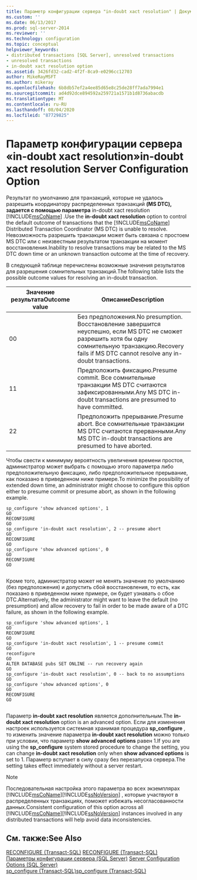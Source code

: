 ```yaml
---
title: Параметр конфигурации сервера "in-doubt xact resolution" | Документы Майкрософт
ms.custom: ''
ms.date: 06/13/2017
ms.prod: sql-server-2014
ms.reviewer: ''
ms.technology: configuration
ms.topic: conceptual
helpviewer_keywords:
- distributed transactions [SQL Server], unresolved transactions
- unresolved transactions
- in-doubt xact resolution option
ms.assetid: 3426fd32-cad2-4f2f-8ca9-e0296cc12703
author: MikeRayMSFT
ms.author: mikeray
ms.openlocfilehash: 6b8db57ef2a4ee85d65e8c25de28ff7ada7994e1
ms.sourcegitcommit: ad4d92dce894592a259721a1571b1d8736abacdb
ms.translationtype: MT
ms.contentlocale: ru-RU
ms.lasthandoff: 08/04/2020
ms.locfileid: "87729825"
---
```

# <a name="in-doubt-xact-resolution-server-configuration-option"></a><span data-ttu-id="a973a-102">Параметр конфигурации сервера «in-doubt xact resolution»</span><span class="sxs-lookup"><span data-stu-id="a973a-102">in-doubt xact resolution Server Configuration Option</span></span>
  <span data-ttu-id="a973a-103">Результат по умолчанию для транзакций, которые не удалось разрешить координатору распределенных транзакций **(MS DTC), задается с помощью параметра** in-doubt xact resolution [!INCLUDE[msCoName](../../includes/msconame-md.md)] .</span><span class="sxs-lookup"><span data-stu-id="a973a-103">Use the **in-doubt xact resolution** option to control the default outcome of transactions that the [!INCLUDE[msCoName](../../includes/msconame-md.md)] Distributed Transaction Coordinator (MS DTC) is unable to resolve.</span></span> <span data-ttu-id="a973a-104">Невозможность разрешить транзакции может быть связана с простоем MS DTC или с неизвестным результатом транзакции на момент восстановления.</span><span class="sxs-lookup"><span data-stu-id="a973a-104">Inability to resolve transactions may be related to the MS DTC down time or an unknown transaction outcome at the time of recovery.</span></span>  
  
 <span data-ttu-id="a973a-105">В следующей таблице перечислены возможные значения результатов для разрешения сомнительных транзакций.</span><span class="sxs-lookup"><span data-stu-id="a973a-105">The following table lists the possible outcome values for resolving an in-doubt transaction.</span></span>  
  
|<span data-ttu-id="a973a-106">Значение результата</span><span class="sxs-lookup"><span data-stu-id="a973a-106">Outcome value</span></span>|<span data-ttu-id="a973a-107">Описание</span><span class="sxs-lookup"><span data-stu-id="a973a-107">Description</span></span>|  
|-------------------|-----------------|  
|<span data-ttu-id="a973a-108">0</span><span class="sxs-lookup"><span data-stu-id="a973a-108">0</span></span>|<span data-ttu-id="a973a-109">Без предположения.</span><span class="sxs-lookup"><span data-stu-id="a973a-109">No presumption.</span></span> <span data-ttu-id="a973a-110">Восстановление завершится неуспешно, если MS DTC не сможет разрешить хотя бы одну сомнительную транзакцию.</span><span class="sxs-lookup"><span data-stu-id="a973a-110">Recovery fails if MS DTC cannot resolve any in-doubt transactions.</span></span>|  
|<span data-ttu-id="a973a-111">1</span><span class="sxs-lookup"><span data-stu-id="a973a-111">1</span></span>|<span data-ttu-id="a973a-112">Предположить фиксацию.</span><span class="sxs-lookup"><span data-stu-id="a973a-112">Presume commit.</span></span> <span data-ttu-id="a973a-113">Все сомнительные транзакции MS DTC считаются зафиксированными.</span><span class="sxs-lookup"><span data-stu-id="a973a-113">Any MS DTC in-doubt transactions are presumed to have committed.</span></span>|  
|<span data-ttu-id="a973a-114">2</span><span class="sxs-lookup"><span data-stu-id="a973a-114">2</span></span>|<span data-ttu-id="a973a-115">Предположить прерывание.</span><span class="sxs-lookup"><span data-stu-id="a973a-115">Presume abort.</span></span> <span data-ttu-id="a973a-116">Все сомнительные транзакции MS DTC считаются прерванными.</span><span class="sxs-lookup"><span data-stu-id="a973a-116">Any MS DTC in-doubt transactions are presumed to have aborted.</span></span>|  
  
 <span data-ttu-id="a973a-117">Чтобы свести к минимуму вероятность увеличения времени простоя, администратор может выбрать с помощью этого параметра либо предположительную фиксацию, либо предположительное прерывание, как показано в приведенном ниже примере.</span><span class="sxs-lookup"><span data-stu-id="a973a-117">To minimize the possibility of extended down time, an administrator might choose to configure this option either to presume commit or presume abort, as shown in the following example.</span></span>  
  
```  
sp_configure 'show advanced options', 1  
GO  
RECONFIGURE  
GO  
sp_configure 'in-doubt xact resolution', 2 -- presume abort  
GO  
RECONFIGURE  
GO  
sp_configure 'show advanced options', 0  
GO  
RECONFIGURE  
GO  
  
```  
  
 <span data-ttu-id="a973a-118">Кроме того, администратор может не менять значение по умолчанию (без предположения) и допустить сбой восстановления, то есть, как показано в приведенном ниже примере, он будет узнавать о сбое DTC.</span><span class="sxs-lookup"><span data-stu-id="a973a-118">Alternatively, the administrator might want to leave the default (no presumption) and allow recovery to fail in order to be made aware of a DTC failure, as shown in the following example.</span></span>  
  
```  
sp_configure 'show advanced options', 1  
GO  
RECONFIGURE  
GO  
sp_configure 'in-doubt xact resolution', 1 -- presume commit  
GO  
reconfigure  
GO  
ALTER DATABASE pubs SET ONLINE -- run recovery again  
GO  
sp_configure 'in-doubt xact resolution', 0 -- back to no assumptions  
GO  
sp_configure 'show advanced options', 0  
GO  
RECONFIGURE  
GO  
  
```  
  
 <span data-ttu-id="a973a-119">Параметр **in-doubt xact resolution** является дополнительным.</span><span class="sxs-lookup"><span data-stu-id="a973a-119">The **in-doubt xact resolution** option is an advanced option.</span></span> <span data-ttu-id="a973a-120">Если для изменения настроек используется системная хранимая процедура **sp_configure** , то изменить значение параметра **in-doubt xact resolution** можно только при условии, что параметр **show advanced options** равен 1.</span><span class="sxs-lookup"><span data-stu-id="a973a-120">If you are using the **sp_configure** system stored procedure to change the setting, you can change **in-doubt xact resolution** only when **show advanced options** is set to 1.</span></span> <span data-ttu-id="a973a-121">Параметр вступает в силу сразу без перезапуска сервера.</span><span class="sxs-lookup"><span data-stu-id="a973a-121">The setting takes effect immediately without a server restart.</span></span>  
  
> [!NOTE]  
>  <span data-ttu-id="a973a-122">Последовательная настройка этого параметра во всех экземплярах [!INCLUDE[msCoName](../../includes/msconame-md.md)][!INCLUDE[ssNoVersion](../../includes/ssnoversion-md.md)] , которые участвуют в распределенных транзакциях, поможет избежать несогласованности данных.</span><span class="sxs-lookup"><span data-stu-id="a973a-122">Consistent configuration of this option across all [!INCLUDE[msCoName](../../includes/msconame-md.md)][!INCLUDE[ssNoVersion](../../includes/ssnoversion-md.md)] instances involved in any distributed transactions will help avoid data inconsistencies.</span></span>  
  
## <a name="see-also"></a><span data-ttu-id="a973a-123">См. также:</span><span class="sxs-lookup"><span data-stu-id="a973a-123">See Also</span></span>  
 <span data-ttu-id="a973a-124">[RECONFIGURE (Transact-SQL)](/sql/t-sql/language-elements/reconfigure-transact-sql) </span><span class="sxs-lookup"><span data-stu-id="a973a-124">[RECONFIGURE &#40;Transact-SQL&#41;](/sql/t-sql/language-elements/reconfigure-transact-sql) </span></span>  
 <span data-ttu-id="a973a-125">[Параметры конфигурации сервера (SQL Server)](server-configuration-options-sql-server.md) </span><span class="sxs-lookup"><span data-stu-id="a973a-125">[Server Configuration Options &#40;SQL Server&#41;](server-configuration-options-sql-server.md) </span></span>  
 [<span data-ttu-id="a973a-126">sp_configure (Transact-SQL)</span><span class="sxs-lookup"><span data-stu-id="a973a-126">sp_configure &#40;Transact-SQL&#41;</span></span>](/sql/relational-databases/system-stored-procedures/sp-configure-transact-sql)  
  
  
